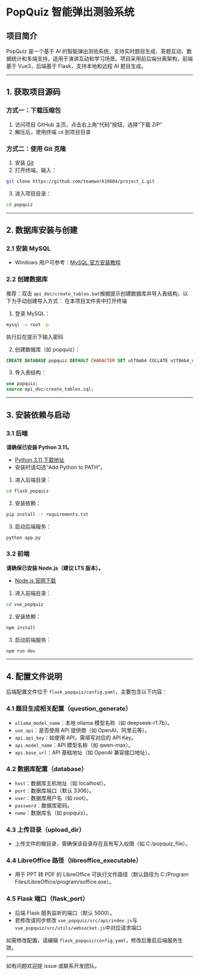 # PopQuiz 智能弹出测验系统

## 项目简介

PopQuiz 是一个基于 AI 的智能弹出测验系统，支持实时题目生成、答题互动、数据统计和多端支持，适用于演讲互动和学习场景。项目采用前后端分离架构，前端基于 Vue3，后端基于 Flask，支持本地和远程 AI 题目生成。

---

## 1. 获取项目源码

### 方式一：下载压缩包

1. 访问项目 GitHub 主页，点击右上角“代码”按钮，选择“下载 ZIP”
2. 解压后，使用终端 `cd` 到项目目录

### 方式二：使用 Git 克隆

1. 安装 [Git](https://git-scm.com/downloads)
2. 打开终端，输入：

```bash
git clone https://github.com/teamwork10684/project_1.git
```

3. 进入项目目录：

```bash
cd popquiz
```

---

## 2. 数据库安装与创建

### 2.1 安装 MySQL

- Windows 用户可参考：[MySQL 官方安装教程](https://dev.mysql.com/doc/refman/8.0/en/windows-installation.html)

### 2.2 创建数据库

推荐：双击 `api_doc/create_tables.bat`根据提示创建数据库并导入表结构，以下为手动创建导入方式：
在本项目文件夹中打开终端

1. 登录 MySQL：

```bash
mysql -u root -p
```

 执行后在提示下输入密码

2. 创建数据库（如 popquiz）：

```sql
CREATE DATABASE popquiz DEFAULT CHARACTER SET utf8mb4 COLLATE utf8mb4_unicode_ci;
```

3. 导入表结构：

```sql
use popquiz;
source api_doc/create_tables.sql;
```

---

## 3. 安装依赖与启动

### 3.1 后端

**请确保已安装 Python 3.11。**

- [Python 3.11 下载地址](https://www.python.org/downloads/release/python-3110/)
- 安装时请勾选“Add Python to PATH”。

1. 进入后端目录：

```bash
cd flask_popquiz
```

2. 安装依赖：

```bash
pip install -r requirements.txt
```

3. 启动后端服务：

```bash
python app.py
```

### 3.2 前端

**请确保已安装 Node.js（建议 LTS 版本）。**

- [Node.js 官网下载](https://nodejs.org/)

1. 进入前端目录：

```bash
cd vue_popquiz
```

2. 安装依赖：

```bash
npm install
```

3. 启动前端服务：

```bash
npm run dev
```

---

## 4. 配置文件说明

后端配置文件位于 `flask_popquiz/config.yaml`，主要包含以下内容：

### 4.1 题目生成相关配置（question_generate）

- `ollama_model_name`：本地 ollama 模型名称（如 deepseek-r1:7b）。
- `use_api`：是否使用 API 提供商（如 OpenAI、阿里云等）。
- `api.api_key`：如使用 API，需填写对应的 API Key。
- `api.model_name`：API 模型名称（如 qwen-max）。
- `api.base_url`：API 基础地址（如 OpenAI 兼容接口地址）。

### 4.2 数据库配置（database）

- `host`：数据库主机地址（如 localhost）。
- `port`：数据库端口（默认 3306）。
- `user`：数据库用户名（如 root）。
- `password`：数据库密码。
- `name`：数据库名（如 popquiz）。

### 4.3 上传目录（upload_dir）

- 上传文件的根目录，需确保该目录存在且有写入权限（如 C:/popquiz_file）。

### 4.4 LibreOffice 路径（libreoffice_executable）

- 用于 PPT 转 PDF 的 LibreOffice 可执行文件路径（默认路径为 C:/Program Files/LibreOffice/program/soffice.exe）。

### 4.5 Flask 端口（flask_port）

- 后端 Flask 服务监听的端口（默认 5000）。
- 若修改请同步修改 `vue_popquiz/src/api/index.js`与 `vue_popquiz/src/utils/websocket.js`中对应请求端口

如需修改配置，请编辑 `flask_popquiz/config.yaml`，修改后重启后端服务生效。

---

如有问题欢迎提 issue 或联系开发团队。
